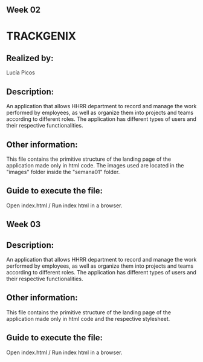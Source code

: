 ## Week 02
# TRACKGENIX
## Realized by: 
Lucía Picos
## Description:
An application that allows HHRR department to record and manage the work performed by employees, as well as organize them into projects and teams according to different roles. The application has different types of users and their respective functionalities.
## Other information:
This file contains the primitive structure of the landing page of the application made only in html code. The images used are located in the "images" folder inside the "semana01" folder.
## Guide to execute the file: 
Open index.html / Run index html in a browser.


## Week 03
## Description:
An application that allows HHRR department to record and manage the work performed by employees, as well as organize them into projects and teams according to different roles. The application has different types of users and their respective functionalities.
## Other information:
This file contains the primitive structure of the landing page of the application made only in html code and the respective stylesheet. 
## Guide to execute the file: 
Open index.html / Run index html in a browser.



